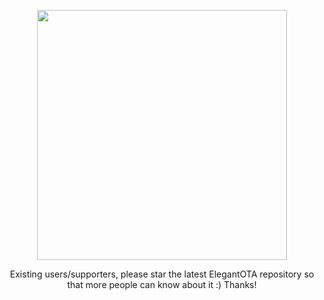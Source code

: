<p align="center"><img src="/docs/logo.svg?sanitize=true&raw=true" width="400"></p>
 
<p align="center">
Existing users/supporters, please star the latest ElegantOTA repository so that more people can know about it :) Thanks!
</p>
